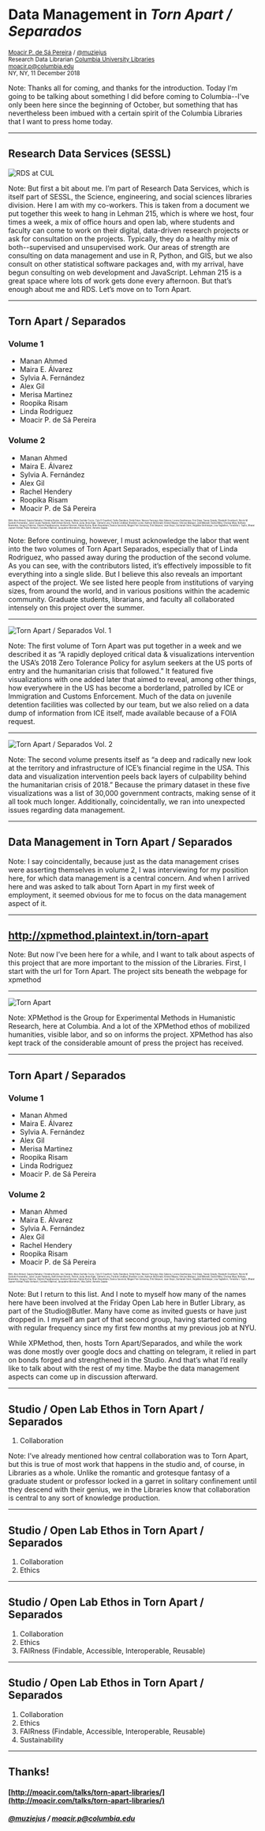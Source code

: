 # Data Management in *Torn Apart / Separados*

<small><a href="http://moacir.com">Moacir P. de Sá Pereira</a> / <a href="http://twitter.com/muziejus">@muziejus</a><br />
Research Data Librarian <a href="http://library.columbia.edu">Columbia University Libraries</a><br />
moacir.p@columbia.edu<br />
NY, NY, 11 December 2018</small>

Note: Thanks all for coming, and thanks for the introduction. Today I’m going
to be talking about something I did before coming to Columbia--I’ve only been
here since the beginning of October, but something that has nevertheless been
imbued with a certain spirit of the Columbia Libraries that I want to press
home today. 

---

## Research Data Services (SESSL)

![RDS at CUL](./images/rds.png)

Note: But first a bit about me. I’m part of Research Data Services, which is
itself part of SESSL, the Science, engineering, and social sciences libraries
division. Here I am with my co-workers. This is taken from a document we put
together this week to hang in Lehman 215, which is where we host, four times a
week, a mix of office hours and open lab, where students and faculty can come
to work on their digital, data-driven research projects or ask for
consultation on the projects. Typically, they do a healthy mix of
both--supervised and unsupervised work. Our areas of strength are consulting
on data management and use in R, Python, and GIS, but we also consult on other
statistical software packages and, with my arrival, have begun consulting on
web development and JavaScript. Lehman 215 is a great space where lots of work
gets done every afternoon. But that’s enough about me and RDS. Let’s move on
to Torn Apart.

---

## Torn Apart / Separados

<div class="row">
<div class="col-6">
<h3>Volume 1</h3>
<ul>
<li>Manan Ahmed</li>
<li>Maira E. Álvarez</li>
<li>Sylvia A. Fernández</li>
<li>Alex Gil</li>
<li>Merisa Martinez</li>
<li>Roopika Risam</li>
<li>Linda Rodriguez</li>
<li>Moacir P. de Sá Pereira</li>
</ul>
</div>
<div class="col-6">
<h3>Volume 2</h3>
</h3>
<ul>
<li>Manan Ahmed</li>
<li>Maira E. Álvarez</li>
<li>Sylvia A. Fernández</li>
<li>Alex Gil</li>
<li>Rachel Hendery</li>
<li>Roopika Risam</li>
<li>Moacir P. de Sá Pereira</li>
</ul>
</div>
<small style="font-size: 30%;">With: Alex Ahmed, Gaiutra Bahadur, Christina Boyles, Isis Campos, Maria
Sachiko Cecire, Cole D Crawford, Cathy Davidson, Emily Esten, Noreen Farooqui,
Alex Galarza, Lorena Gauthereau, Erin Glass, Tassie Gniady, Elizabeth Grumbach,  Nicole M.
Guidotti-Hernández, Juliet Louise Hardesty, Kathi Inman Berens, Patrick Juola,
Anna Kijas, Clément Lévy, Purdom Lindblad, Brandon Locke, Kathryn McDonald,
Kristen Mapes, Vinicius Marquet, Jodi Mikesell, Durba Mitra, Chelsea Miya,
Bethany Nowviskie, Gregory Palermo, Dimitris Papadopoulos, Andrew Petersen,
Rubria Rocha, Brian Rosenblum, Danica Savonick, Megan Finn Senseney, Erik
Simpson, Juan Steyn, Zachariah Stern,
Angelika Strohmayer, Lisa Tagliaferri, Toniesha L.  Taylor, Bharat Jayram
Venkat, Paola Verhaert,
Carolina Villarroel, Jacqueline Wernimont, Vika Zafrin, Annette Zapata
</small>
</div>

Note: Before continuing, however, I must acknowledge the labor that went into
the two volumes of Torn Apart Separados, especially that of Linda Rodriguez,
who passed away during the production of the second volume. As you can see,
with the contributors listed, it’s effectively impossible to fit everything
into a single slide. But I believe this also reveals an important aspect of
the project. We see listed here people from institutions of varying sizes,
from around the world, and in various positions within the academic community.
Graduate students, librarians, and faculty all collaborated intensely on this
project over the summer.

---

![Torn Apart / Separados Vol. 1](./images/ta-1.png)

Note: The first volume of Torn Apart was put together in a week and we
described it as “A rapidly deployed critical data & visualizations
intervention the USA’s 2018 Zero Tolerance Policy for asylum seekers at the US
ports of entry and the humanitarian crisis that followed.” It featured five
visualizations with one added later that aimed to reveal, among other things,
how everywhere in the US has become a borderland, patrolled by ICE or
Immigration and Customs Enforcement. Much of the data on juvenile detention
facilities was collected by our team, but we also relied on a data dump of
information from ICE itself, made available because of a FOIA request.

---

![Torn Apart / Separados Vol. 2](./images/ta-2.png)

Note: The second volume presents itself as “a deep and radically new look at
the territory and infrastructure of ICE’s financial regime in the USA. This
data and visualization intervention peels back layers of culpability behind
the humanitarian crisis of 2018.” Because the primary dataset in these five
visualizations was a list of 30,000 government contracts, making sense of it
all took much longer. Additionally, coincidentally, we ran into unexpected
issues regarding data management.

---

## Data Management in Torn Apart / Separados

Note: I say coincidentally, because just as the data management crises were
asserting themselves in volume 2, I was interviewing for my position here, for
which data management is a central concern. And when I arrived here and was
asked to talk about Torn Apart in my first week of employment, it seemed
obvious for me to focus on the data management aspect of it.

---

## http://xpmethod.plaintext.in/torn-apart

Note: But now I’ve been here for a while, and I want to talk about aspects of
this project that are more important to the mission of the Libraries. First, I
start with the url for Torn Apart. The project sits beneath the webpage for
xpmethod

---

![Torn Apart](./images/ta-xpm.png)

Note: XPMethod is the Group for Experimental Methods in Humanistic Research,
here at Columbia. And a lot of the XPMethod ethos of mobilized humanities,
visible labor, and so on informs the project. XPMethod has also kept track of
the considerable amount of press the project has received.

---

## Torn Apart / Separados

<div class="row">
<div class="col-6">
<h3>Volume 1</h3>
<ul>
<li>Manan Ahmed</li>
<li>Maira E. Álvarez</li>
<li>Sylvia A. Fernández</li>
<li>Alex Gil</li>
<li>Merisa Martinez</li>
<li>Roopika Risam</li>
<li>Linda Rodriguez</li>
<li>Moacir P. de Sá Pereira</li>
</ul>
</div>
<div class="col-6">
<h3>Volume 2</h3>
</h3>
<ul>
<li>Manan Ahmed</li>
<li>Maira E. Álvarez</li>
<li>Sylvia A. Fernández</li>
<li>Alex Gil</li>
<li>Rachel Hendery</li>
<li>Roopika Risam</li>
<li>Moacir P. de Sá Pereira</li>
</ul>
</div>
<small style="font-size: 30%;">With: Alex Ahmed, Gaiutra Bahadur, Christina Boyles, Isis Campos, Maria
Sachiko Cecire, Cole D Crawford, Cathy Davidson, Emily Esten, Noreen Farooqui,
Alex Galarza, Lorena Gauthereau, Erin Glass, Tassie Gniady, Elizabeth Grumbach,  Nicole M.
Guidotti-Hernández, Juliet Louise Hardesty, Kathi Inman Berens, Patrick Juola,
Anna Kijas, Clément Lévy, Purdom Lindblad, Brandon Locke, Kathryn McDonald,
Kristen Mapes, Vinicius Marquet, Jodi Mikesell, Durba Mitra, Chelsea Miya,
Bethany Nowviskie, Gregory Palermo, Dimitris Papadopoulos, Andrew Petersen,
Rubria Rocha, Brian Rosenblum, Danica Savonick, Megan Finn Senseney, Erik
Simpson, Juan Steyn, Zachariah Stern,
Angelika Strohmayer, Lisa Tagliaferri, Toniesha L.  Taylor, Bharat Jayram
Venkat, Paola Verhaert,
Carolina Villarroel, Jacqueline Wernimont, Vika Zafrin, Annette Zapata
</small>
</div>

Note: But I return to this list. And I note to myself how many of the names
here have been involved at the Friday Open Lab here in Butler Library, as part
of the Studio@Butler. Many have come as invited guests or have just dropped
in. I myself am part of that second group, having started coming with regular
frequency since my first few months at my previous job at NYU.

While XPMethod, then, hosts Torn Apart/Separados, and while the work was done
mostly over google docs and chatting on telegram, it relied in part on bonds
forged and strengthened in the Studio. And that’s what I’d really like to talk
about with the rest of my time. Maybe the data management aspects can come up
in discussion afterward.

---

## Studio / Open Lab Ethos in Torn Apart / Separados

1. Collaboration

Note: I’ve already mentioned how central collaboration was to Torn Apart, but
this is true of most work that happens in the studio and, of course, in
Libraries as a whole. Unlike the romantic and grotesque fantasy of a graduate
student or professor locked in a garret in solitary confinement until they
descend with their genius, we in the Libraries know that collaboration is
central to any sort of knowledge production. 

---

## Studio / Open Lab Ethos in Torn Apart / Separados

1. Collaboration
2. Ethics

---

## Studio / Open Lab Ethos in Torn Apart / Separados

1. Collaboration
2. Ethics
3. FAIRness (Findable, Accessible, Interoperable, Reusable)

---

## Studio / Open Lab Ethos in Torn Apart / Separados

1. Collaboration
2. Ethics
3. FAIRness (Findable, Accessible, Interoperable, Reusable)
4. Sustainability

---

## Thanks!
#### [http://moacir.com/talks/torn-apart-libraries/](http://moacir.com/talks/torn-apart-libraries/)
##### [@muziejus](http://twitter.com/muziejus) / moacir.p@columbia.edu
